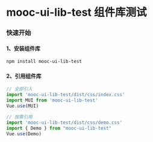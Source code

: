 # mooc-ui-lib-test 组件库测试

### 快速开始

#### 1、安装组件库

```bash
npm install mooc-ui-lib-test
```
#### 2、引用组件库

```javascript
// 全部引入
import 'mooc-ui-lib-test/dist/css/index.css'
import MUI from 'mooc-ui-lib-test'
Vue.use(MUI)

// 按需引用
import 'mooc-ui-lib-test/dist/css/demo.css'
import { Demo } from "mooc-ui-lib-test"
Vue.use(Demo)
```
